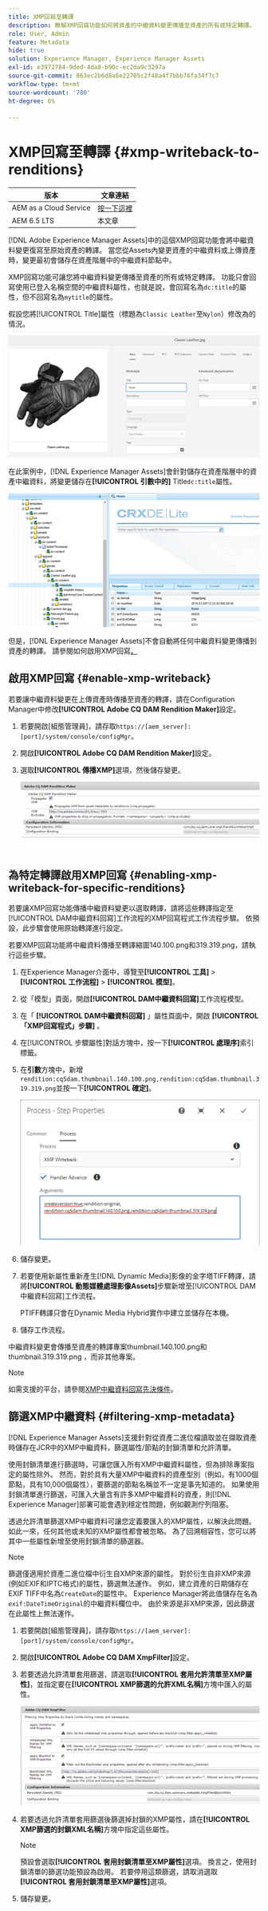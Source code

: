 ```yaml
---
title: XMP回寫至轉譯
description: 瞭解XMP回寫功能如何將資產的中繼資料變更傳播至資產的所有或特定轉譯。
role: User, Admin
feature: Metadata
hide: true
solution: Experience Manager, Experience Manager Assets
exl-id: e3972784-9ded-4da8-b90c-ec2da9c3297a
source-git-commit: 863ec2b6d8a6e22705c2f48a4f7bbb76fa34f7c7
workflow-type: tm+mt
source-wordcount: '780'
ht-degree: 6%

---
```


# XMP回寫至轉譯 {#xmp-writeback-to-renditions}

| 版本 | 文章連結 |
| -------- | ---------------------------- |
| AEM as a Cloud Service | [按一下這裡](https://experienceleague.adobe.com/docs/experience-manager-cloud-service/content/assets/admin/xmp-metadata.html?lang=en) |
| AEM 6.5 LTS | 本文章 |

[!DNL Adobe Experience Manager Assets]中的這個XMP回寫功能會將中繼資料變更復寫至原始資產的轉譯。 當您從Assets內變更資產的中繼資料或上傳資產時，變更最初會儲存在資產階層中的中繼資料節點中。

XMP回寫功能可讓您將中繼資料變更傳播至資產的所有或特定轉譯。 功能只會回寫使用已登入名稱空間的中繼資料屬性，也就是說，會回寫名為`dc:title`的屬性，但不回寫名為`mytitle`的屬性。

假設您將[!UICONTROL Title]屬性（標題為`Classic Leather`至`Nylon`）修改為的情況。

![中繼資料](assets/metadata.png)

在此案例中，[!DNL Experience Manager Assets]會針對儲存在資產階層中的資產中繼資料，將變更儲存在&#x200B;**[!UICONTROL 引數中的]** Title`dc:title`屬性。

![metadata_stored](assets/metadata_stored.png)

但是，[!DNL Experience Manager Assets]不會自動將任何中繼資料變更傳播到資產的轉譯。 請參閱如何啟用XMP回寫[。](#enable-xmp-writeback)

## 啟用XMP回寫 {#enable-xmp-writeback}

若要讓中繼資料變更在上傳資產時傳播至資產的轉譯，請在Configuration Manager中修改&#x200B;**[!UICONTROL Adobe CQ DAM Rendition Maker]**&#x200B;設定。

1. 若要開啟[組態管理員]，請存取`https://[aem_server]:[port]/system/console/configMgr`。
1. 開啟&#x200B;**[!UICONTROL Adobe CQ DAM Rendition Maker]**&#x200B;設定。
1. 選取&#x200B;**[!UICONTROL 傳播XMP]**&#x200B;選項，然後儲存變更。

   ![chlimage_1-135](assets/chlimage_1-346.png)

## 為特定轉譯啟用XMP回寫 {#enabling-xmp-writeback-for-specific-renditions}

若要讓XMP回寫功能傳播中繼資料變更以選取轉譯，請將這些轉譯指定至[!UICONTROL DAM中繼資料回寫]工作流程的XMP回寫程式工作流程步驟。 依預設，此步驟會使用原始轉譯進行設定。

若要XMP回寫功能將中繼資料傳播至轉譯縮圖140.100.png和319.319.png，請執行這些步驟。

1. 在Experience Manager介面中，導覽至&#x200B;**[!UICONTROL 工具]** > **[!UICONTROL 工作流程]** > **[!UICONTROL 模型]**。
1. 從「模型」頁面，開啟&#x200B;**[!UICONTROL DAM中繼資料回寫]**&#x200B;工作流程模型。
1. 在「 **[!UICONTROL DAM中繼資料回寫]** 」屬性頁面中，開啟 **[!UICONTROL 「XMP回寫程式」步驟]** 。
1. 在[!UICONTROL 步驟屬性]對話方塊中，按一下&#x200B;**[!UICONTROL 處理序]**&#x200B;索引標籤。
1. 在&#x200B;**引數**&#x200B;方塊中，新增`rendition:cq5dam.thumbnail.140.100.png,rendition:cq5dam.thumbnail.319.319.png`並按一下&#x200B;**[!UICONTROL 確定]**。

   ![step_properties](assets/step_properties.png)

1. 儲存變更。
1. 若要使用新屬性重新產生[!DNL Dynamic Media]影像的金字塔TIFF轉譯，請將&#x200B;**[!UICONTROL 動態媒體處理影像Assets]**&#x200B;步驟新增至[!UICONTROL DAM中繼資料回寫]工作流程。

   PTIFF轉譯只會在Dynamic Media Hybrid實作中建立並儲存在本機。

1. 儲存工作流程。

中繼資料變更會傳播至資產的轉譯專案thumbnail.140.100.png和thumbnail.319.319.png ，而非其他專案。

>[!NOTE]
>
>如需支援的平台，請參閱[XMP中繼資料回寫先決條件](/help/sites-deploying/technical-requirements.md#requirements-for-aem-assets-xmp-metadata-write-back)。

## 篩選XMP中繼資料 {#filtering-xmp-metadata}

[!DNL Experience Manager Assets]支援針對從資產二進位檔讀取並在擷取資產時儲存在JCR中的XMP中繼資料，篩選屬性/節點的封鎖清單和允許清單。

使用封鎖清單進行篩選時，可讓您匯入所有XMP中繼資料屬性，但為排除專案指定的屬性除外。 然而，對於具有大量XMP中繼資料的資產型別（例如，有1000個節點，具有10,000個屬性），要篩選的節點名稱並不一定是事先知道的。 如果使用封鎖清單進行篩選，可匯入大量含有許多XMP中繼資料的資產，則[!DNL Experience Manager]部署可能會遇到穩定性問題，例如觀測佇列阻塞。

透過允許清單篩選XMP中繼資料可讓您定義要匯入的XMP屬性，以解決此問題。 如此一來，任何其他或未知的XMP屬性都會被忽略。 為了回溯相容性，您可以將其中一些屬性新增至使用封鎖清單的篩選器。

>[!NOTE]
>
>篩選僅適用於資產二進位檔中衍生自XMP來源的屬性。 對於衍生自非XMP來源(例如EXIF和IPTC格式)的屬性，篩選無法運作。 例如，建立資產的日期儲存在EXIF TIFF中名為`CreateDate`的屬性中。 Experience Manager將此值儲存在名為`exif:DateTimeOriginal`的中繼資料欄位中。 由於來源是非XMP來源，因此篩選在此屬性上無法運作。

1. 若要開啟[組態管理員]，請存取`https://[aem_server]:[port]/system/console/configMgr`。
1. 開啟&#x200B;**[!UICONTROL Adobe CQ DAM XmpFilter]**&#x200B;設定。
1. 若要透過允許清單套用篩選，請選取&#x200B;**[!UICONTROL 套用允許清單至XMP屬性]**，並指定要在&#x200B;**[!UICONTROL XMP篩選的允許XML名稱]**&#x200B;方塊中匯入的屬性。

   ![chlimage_1-136](assets/chlimage_1-347.png)

1. 若要透過允許清單套用篩選後篩選掉封鎖的XMP屬性，請在&#x200B;**[!UICONTROL XMP篩選的封鎖XML名稱]**&#x200B;方塊中指定這些屬性。

   >[!NOTE]
   >
   >預設會選取&#x200B;**[!UICONTROL 套用封鎖清單至XMP屬性]**&#x200B;選項。 換言之，使用封鎖清單的篩選功能預設為啟用。 若要停用這類篩選，請取消選取&#x200B;**[!UICONTROL 套用封鎖清單至XMP屬性]**&#x200B;選項。

1. 儲存變更。
